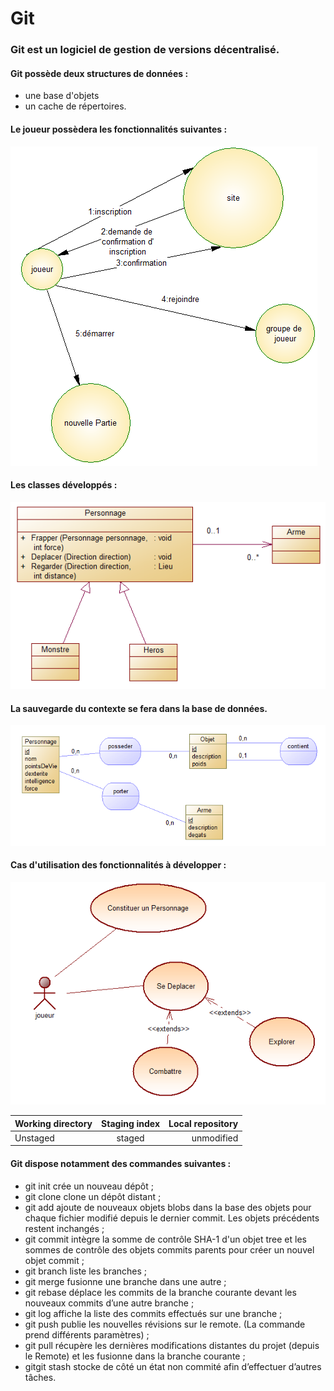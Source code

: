 # **Git**
### Git est un logiciel de gestion de versions décentralisé.
#### Git possède deux structures de données : 
* une base d'objets
* un cache de répertoires.

#### Le joueur possèdera les fonctionnalités suivantes :
![Acteur Flux Inscription](./Image/acteurFluxInscription.PNG) 
#### Les classes développés :
![Classe persos](./Image/diagrammeClassePersonnage.PNG)
#### La sauvegarde du contexte se fera dans la base de données.
![Mcd Sauvegarde](./Image/mcdSauvegarde.PNG)
#### Cas d'utilisation des fonctionnalités à développer :
![Cas d'utilisation](./Image/useCasePersonnage.PNG)

|   Working directory   |   Staging index   |   Local repository    |
|   ------------------  |   :-----------:   |   ----------------:   |
|   Unstaged            |   staged          |   unmodified          |

#### Git dispose notamment des commandes suivantes :

* git init​ crée un nouveau dépôt ;
* git clone​ clone un dépôt distant ;
* git add​ ajoute de nouveaux objets blobs dans la base des objets pour chaque fichier modifié depuis le dernier commit. Les objets précédents restent inchangés ;
* git commit​ intègre la somme de contrôle SHA-1 d'un objet tree et les sommes de contrôle des objets commits parents pour créer un nouvel objet commit ;
* git branch​ liste les branches ;
* git merge​ fusionne une branche dans une autre ;
* git rebase​ déplace les commits de la branche courante devant les nouveaux commits d’une autre branche ;
* git log​ affiche la liste des commits effectués sur une branche ;
* git push​ publie les nouvelles révisions sur le remote. (La commande prend différents paramètres) ;
* git pull​ récupère les dernières modifications distantes du projet (depuis le Remote) et les fusionne dans la branche courante ;
* gitgit stash​ stocke de côté un état non commité afin d’effectuer d’autres tâches.